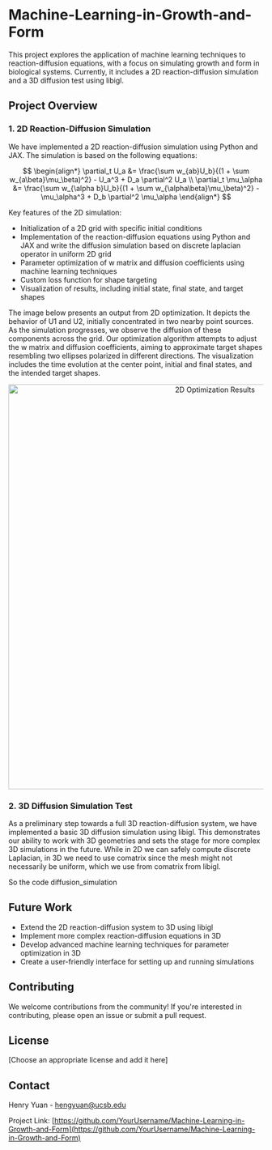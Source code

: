 # Machine-Learning-in-Growth-and-Form

This project explores the application of machine learning techniques to reaction-diffusion equations, with a focus on simulating growth and form in biological systems. Currently, it includes a 2D reaction-diffusion simulation and a 3D diffusion test using libigl.

## Project Overview

### 1. 2D Reaction-Diffusion Simulation

We have implemented a 2D reaction-diffusion simulation using Python and JAX. The simulation is based on the following equations:

$$
\begin{align*}
\partial_t U_a &= \frac{\sum w_{ab}U_b}{(1 + \sum w_{a\beta}\mu_\beta)^2} - U_a^3 + D_a \partial^2 U_a \\
\partial_t \mu_\alpha &= \frac{\sum w_{\alpha b}U_b}{(1 + \sum w_{\alpha\beta}\mu_\beta)^2} - \mu_\alpha^3 + D_b \partial^2 \mu_\alpha
\end{align*}
$$

Key features of the 2D simulation:
- Initialization of a 2D grid with specific initial conditions 
- Implementation of the reaction-diffusion equations using Python and JAX and write the diffusion simulation based on discrete laplacian operator in uniform 2D grid
- Parameter optimization of w matrix and diffusion coefficients using machine learning techniques
- Custom loss function for shape targeting
- Visualization of results, including initial state, final state, and target shapes

The image below presents an output from 2D optimization. It depicts the behavior of U1 and U2, initially concentrated in two nearby point sources. As the simulation progresses, we observe the diffusion of these components across the grid. Our optimization algorithm attempts to adjust the w matrix and diffusion coefficients, aiming to approximate target shapes resembling two ellipses polarized in different directions. The visualization includes the time evolution at the center point, initial and final states, and the intended target shapes.
<p align="center">
  <img src="https://github.com/user-attachments/assets/ee344a5e-8e08-464e-9579-1ea82b86a632" alt="2D Optimization Results" width="800"/>
</p>


### 2. 3D Diffusion Simulation Test

As a preliminary step towards a full 3D reaction-diffusion system, we have implemented a basic 3D diffusion simulation using libigl. This demonstrates our ability to work with 3D geometries and sets the stage for more complex 3D simulations in the future. While in 2D we can safely compute discrete Laplacian, in 3D we need to use comatrix since the mesh might not necessarily be uniform, which we use from comatrix from libigl. 

So the code diffusion_simulation 


## Future Work

- Extend the 2D reaction-diffusion system to 3D using libigl
- Implement more complex reaction-diffusion equations in 3D
- Develop advanced machine learning techniques for parameter optimization in 3D
- Create a user-friendly interface for setting up and running simulations

## Contributing

We welcome contributions from the community! If you're interested in contributing, please open an issue or submit a pull request.

## License

[Choose an appropriate license and add it here]

## Contact

Henry Yuan - hengyuan@ucsb.edu

Project Link: [https://github.com/YourUsername/Machine-Learning-in-Growth-and-Form](https://github.com/YourUsername/Machine-Learning-in-Growth-and-Form)
